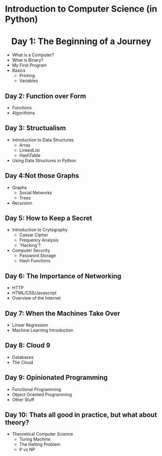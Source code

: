 # Introduction to Computer Science (in Python)

<h1 align="center"> Day 1:  The Beginning of a Journey</h1>

* What is a Computer?
* What is Binary?
* My First Program
* Basics
    * Printing
    * Variables

## Day 2:  Function over Form
* Functions
* Algorithims

## Day 3: Structualism
* Introduction to Data Structures
     * Array
     * LinkedList
     * HashTable
* Using Data Structures in Python

## Day 4:Not those Graphs
* Graphs
    * Social Networks
    * Trees
* Recursion

## Day 5: How to Keep a Secret 
* Introduction to Crytography 
	* Caesar Cipher 
    * Frequency Analysis 
    * 'Hacking'? 
* Computer Security
    * Password Storage
    * Hash Functions

## Day 6: The Importance of Networking 

* HTTP 
* HTML/CSS/Javascript
* Overview of the Internet

## Day 7: When the Machines Take Over

* Linear Regression 
* Machine Learning Introduction

## Day 8: Cloud 9 
* Databases
* The Cloud

## Day 9: Opinionated Programming
* Functional Programming
* Object Oriented Programming 
* Other Stuff

## Day 10: Thats all good in practice, but what about theory? 
* Theoretical Computer Science
    * Turing Machine 
    * The Halting Problem
    * P vs NP 

